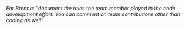 *For Brenna: "document the roles the team member played in the code development effort. You can comment on team contributions other than coding as well"*
